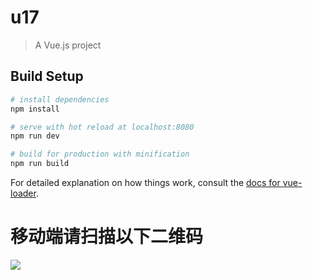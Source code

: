 # u17

> A Vue.js project

## Build Setup

``` bash
# install dependencies
npm install

# serve with hot reload at localhost:8080
npm run dev

# build for production with minification
npm run build
```

For detailed explanation on how things work, consult the [docs for vue-loader](http://vuejs.github.io/vue-loader).


移动端请扫描以下二维码
=====
![](https://github.com/wjana/u17/raw/master/src/assets/img/1563457884.png)
